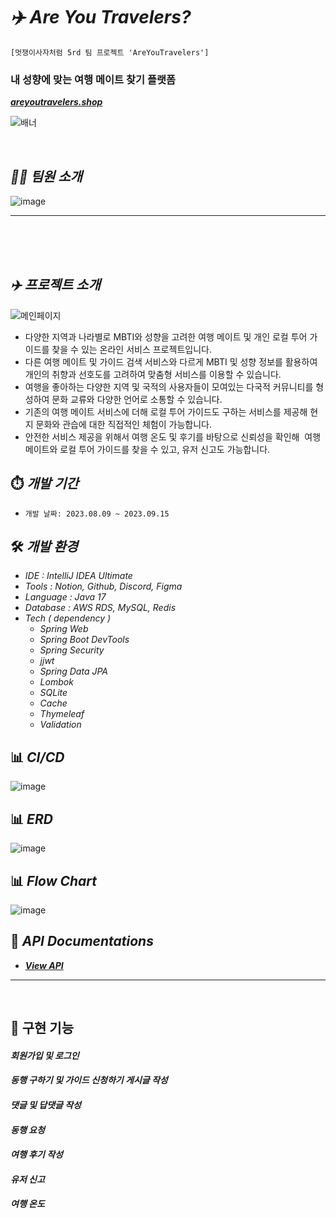 # _✈️ Are You Travelers?_

`[멋쟁이사자처럼 5rd 팀 프로젝트 'AreYouTravelers']`

### 내 성향에 맞는 여행 메이트 찾기 플랫폼
[_**areyoutravelers.shop**_](https://areyoutravelers.shop/)

![배너](https://github.com/Dothur/java-project2/assets/80811887/c7712ded-8426-4481-9343-303c1cc2fb69)

<br>

## **_💁🏻‍ 팀원 소개_**
![image](https://github.com/Dothur/java-project2/assets/80811887/d637ee52-5ddf-42ca-8171-f0b1e9d23c45)

---  
<br>
<br>
<br>


## **_✈️ 프로젝트 소개_**
![메인페이지](https://github.com/Dothur/java-project2/assets/80811887/1f1bd940-f840-4b3b-9469-a73963e4249a)

- 다양한 지역과 나라별로 MBTI와 성향을 고려한 여행 메이트 및 개인 로컬 투어 가이드를 찾을 수 있는 온라인 서비스 프로젝트입니다.
- 다른 여행 메이트 및 가이드 검색 서비스와 다르게 MBTI 및 성향 정보를 활용하여 개인의 취향과 선호도를 고려하여 맞춤형 서비스를 이용할 수 있습니다.
- 여행을 좋아하는 다양한 지역 및 국적의 사용자들이 모여있는 다국적 커뮤니티를 형성하여 문화 교류와 다양한 언어로 소통할 수 있습니다.
- 기존의 여행 메이트 서비스에 더해 로컬 투어 가이드도 구하는 서비스를 제공해 현지 문화와 관습에 대한 직접적인 체험이 가능합니다.
- 안전한 서비스 제공을 위해서 여행 온도 및 후기를 바탕으로 신뢰성을 확인해  여행 메이트와 로컬 투어 가이드를 찾을 수 있고, 유저 신고도 가능합니다.


## ⏱️ _개발 기간_

- `개발 날짜: 2023.08.09 ~ 2023.09.15`

## 🛠️ _개발 환경_

- _IDE : IntelliJ IDEA Ultimate_
- _Tools : Notion, Github, Discord, Figma_
- _Language : Java 17_
- _Database : AWS RDS, MySQL, Redis_
- _Tech ( dependency )_
    - _Spring Web_
    - _Spring Boot DevTools_
    - _Spring Security_
    - _jjwt_
    - _Spring Data JPA_
    - _Lombok_
    - _SQLite_
    - _Cache_
    - _Thymeleaf_
    - _Validation_


## 📊 _CI/CD_
![image](https://github.com/Dothur/java-project2/assets/80811887/cf2462dc-7019-451d-934c-b1b42f7312a6)


## 📊 _ERD_
![image](https://github.com/Dothur/java-project2/assets/80811887/0c17d264-3a06-489d-9800-a8bab7317b71)

## 📊 _Flow Chart_
![image](https://github.com/Dothur/java-project2/assets/80811887/f8ce12da-9ee5-48fa-a793-bb71c21e20c1)


## 📮 _API Documentations_

- [_**View API**_](https://www.notion.so/Back-end-5dedc3f98af14eb89275f06b9176aa9d?pvs=4)

---  
<br>

## 🔄 구현 기능

#### **_회원가입 및 로그인_**


#### **_동행 구하기 및 가이드 신청하기 게시글 작성_**


#### **_댓글 및 답댓글 작성_**


#### **_동행 요청_**


#### **_여행 후기 작성_**


#### **_유저 신고_**


#### **_여행 온도_**
